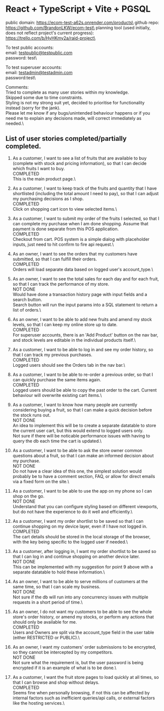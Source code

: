 # React + TypeScript + Vite + PGSQL

public domain: https://ecom-test-a62s.onrender.com/products\
github repo: https://github.com/BrandonLKW/ecom-test\
planning tool (used initially, does not reflect project's current progress): https://trello.com/b/HyHKmy2a/raid-project\

To test public accounts:\
email: testpublic@testpublic.com\
password: test\

To test superuser accounts:\
email: testadmin@testadmin.com\
password:test\

Comments:\
Tried to complete as many user stories within my knowledge.\
Skipped some due to time constraints.\
Styling is not my strong suit yet, decided to prioritise for functionality instead (sorry for the jank).\
Please let me know if any bugs/unintended behaviour happens or if you need me to explain any decisions made, will correct immediately as needed.\

## List of user stories completed/partially completed.

1. As a customer, I want to see a list of fruits that are available to buy (complete with stock and pricing information), so that I can decide which fruits I want to buy.\
   COMPLETED\
   This is the main product page.\

2. As a customer, I want to keep track of the fruits and quantity that I have shortlisted (including the total amount I need to pay), so that I can adjust my purchasing decisions as I shop.\
   COMPLETED\
   Click on shopping cart icon to view selected items.\

3. As a customer, I want to submit my order of the fruits I selected, so that I can complete my purchase when I am done shopping. Assume that payment is done separate from this POS application.\
   COMPLETED\
   Checkout from cart. POS system is a simple dialog with placeholder inputs, just need to hit confirm to fire api request.\

4. As an owner, I want to see the orders that my customers have submitted, so that I can fulfill their orders.\
   COMPLETED\
   Orders will load separate data based on logged user's account_type.\

5. As an owner, I want to see the total sales for each day and for each fruit, so that I can track the performance of my store.\
   NOT DONE\
   Would have done a transaction history page with input fields and a search button.\
   Search button will run the input params into a SQL statement to return a list of orders.\

6. As an owner, I want to be able to add new fruits and amend my stock levels, so that I can keep my online store up to date.\
   COMPLETED\
   For superuser accounts, there is an 'Add Product' button on the nav bar, and stock levels are editable in the individual products itself.\

7. As a customer, I want to be able to log in and see my order history, so that I can track my previous purchases.\
   COMPLETED\
   Logged users should see the Orders tab in the nav bar.\

8. As a customer, I want to be able to re-order a previous order, so that I can quickly purchase the same items again.\
   COMPLETED\
   Logged users should be able to copy the past order to the cart. Current behaviour will overwrite existing cart items.\

9. As a customer, I want to know how many people are currently considering buying a fruit, so that I can make a quick decision before the stock runs out.\
   NOT DONE\
   An idea to implement this will be to create a separate datatable to store the current user cart, but this would extend to logged users only.\
   Not sure if there will be noticable performance issues with having to query the db each time the cart is updated.\

10. As a customer, I want to be able to ask the store owner common questions about a fruit, so that I can make an informed decision about my purchase.\
    NOT DONE\
    Do not have a clear idea of this one, the simplest solution would probably be to have a comment section, FAQ, or allow for direct emails via a fixed form on the site.\

11. As a customer, I want to be able to use the app on my phone so I can shop on the go.\
    NOT DONE\
    Understand that you can configure styling based on different viewports, but do not have the experience to do it well and efficiently.\

12. As a customer, I want my order shortlist to be saved so that I can continue shopping on my device layer, even if I have not logged in.\
    COMPLETED\
    The cart details should be stored in the local storage of the browser, with the key being specific to the logged user if needed.\

13. As a customer, after logging in, I want my order shortlist to be saved so that I can log in and continue shopping on another device later.\
    NOT DONE\
    This can be implemented with my suggestion for point 9 above with a separate datatable to hold these information.\

14. As an owner, I want to be able to serve millions of customers at the same time, so that I can scale my business.\
    NOT DONE\
    Not sure if the db will run into any concurrency issues with multiple requests in a short period of time.\

15. As an owner, I do not want my customers to be able to see the whole store's order history, or amend my stocks, or perform any actions that should only be available for me.\
    COMPLETED\
    Users and Owners are split via the account_type field in the user table (either RESTRICTED or PUBLIC).\

16. As an owner, I want my customers' order submissions to be encrypted, so they cannot be intercepted by my competitors.\
    NOT DONE\
    Not sure what the requirement is, but the user password is being encrypted if it is an example of what is to be done.\

17. As a customer, I want the fruit store pages to load quickly at all times, so that I can browse and shop without delays.\
    COMPLETED\
    Seems fine when personally browsing, if not this can be affected by internal factors such as inefficient queries/api calls, or external factors like the hosting services.\
